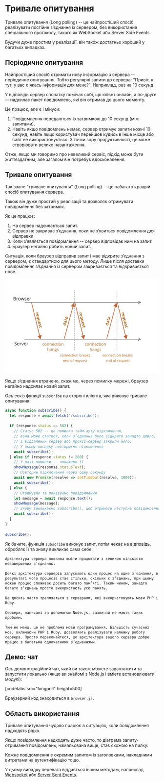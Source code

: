 # Тривале опитування

Тривале опитування (Long polling) -- це найпростіший спосіб реалізувати постійне з’єднання із сервером, без використання спеціального протоколу, такого як WebSocket або Server Side Events.

Будучи дуже простим у реалізації, він також достатньо хороший у багатьох випадках.

## Періодичне опитування

Найпростіший спосіб отримати нову інформацію з сервера -- періодичне опитування. Тобто регулярні запити до сервера: "Привіт, я тут, у вас є якась інформація для мене?". Наприклад, раз на 10 секунд.

У відповідь сервер спочатку помічає собі, що клієнт онлайн, а по-друге -- надсилає пакет повідомлень, які він отримав до цього моменту.

Це працює, але є і мінуси:
1. Повідомлення передаються із затримкою до 10 секунд (між запитами).
2. Навіть якщо повідомлень немає, сервер отримує запити кожні 10 секунд, навіть якщо користувач перейшов кудись в інше місце або сайт не використовується. З точки зору продуктивності, це може створювати велике навантаження.

Отже, якщо ми говоримо про невеликий сервіс, підхід може бути життєздатним, але загалом він потребує вдосконалення.

## Тривале опитування

Так зване "тривале опитування" (Long polling) -- це набагато кращий спосіб опитування сервера.

Також він дуже простий у реалізації та дозволяє отримувати повідомлення без затримок.

Як це працює:

1. На сервер надсилається запит.
2. Сервер не закриває з’єднання, поки не з’явиться повідомлення для відправки.
3. Коли з’являється повідомлення -- сервер відповідає ним на запит.
4. Браузер негайно робить новий запит.

Ситуація, коли браузер відправив запит і має відкрите з’єднання з сервером, є стандартною для цього методу. Лише після доставки повідомлення з’єднання із сервером закривається та відкривається нове.

![](long-polling.svg)

Якщо з’єднання втрачено, скажімо, через помилку мережі, браузер негайно надсилає новий запит.

Ось ескіз функції `subscribe` на стороні клієнта, яка виконує тривале опитування:

```js
async function subscribe() {
  let response = await fetch("/subscribe");

  if (response.status == 502) {
    // Статус 502 -- це помилка тайм-ауту підключення,
    // вона може статися, коли з’єднання було відкрито занадто довго,
    // і віддалений сервер або проксі-сервер закрили його.
    // У цьому випадку повторюємо підключення
    await subscribe();
  } else if (response.status != 200) {
    // У разі помилки -- покажемо її
    showMessage(response.statusText);
    // Повторне підключення через одну секунду
    await new Promise(resolve => setTimeout(resolve, 1000));
    await subscribe();
  } else {
    // Отримуємо та показуємо повідомлення
    let message = await response.text();
    showMessage(message);
    // Знову викликаємо subscribe(), щоб отримати наступне повідомлення
    await subscribe();
  }
}

subscribe();
```

Як бачите, функція `subscribe` виконує запит, потім чекає на відповідь, обробляє її та знову викликає сама себе.

```warn header="Сервер має підтримувати багато відкритих з’єднань"
Архітектура сервера повинна вміти працювати з великою кількістю незавершених з’єднаннь.

Деякі архітектури серверів запускають один процес на одне з’єднання, в результаті чого процесів стає стільки, скільки є з’єднань, при цьому кожен процес споживає досить багато пам’яті. Таким чином, занадто багато з’єднань просто використають усю память.

Це досить часто трапляється з серверами, які використовують мови PHP і Ruby.

Сервери, написані за допомогою Node.js, зазвичай не мають таких проблем.

Тим не менш, це не проблема мови програмування. Більшість сучасних мов, включаючи PHP і Ruby, дозволяють реалізувати належну роботу сервера. Просто переконайтеся, що архітектура вашого сервера добре працює з багатьма одночасними з’єднаннями.
```

## Демо: чат

Ось демонстраційний чат, який ви також можете завантажити та запустити локально (якщо ви знайомі з Node.js і вмієте встановлювати модулі):

[codetabs src="longpoll" height=500]

Браузерний код знаходиться в `browser.js`.

## Область використання

Тривале опитування чудово працює в ситуаціях, коли повідомлення надходять рідко.

Якщо повідомлення надходять дуже часто, то діаграма запиту-отримання повідомлень, намальована вище, стає схожою на пилку.

Кожне повідомлення є окремим запитом із заголовками, накладними витратами на аутентифікацію тощо.

У цьому випадку перевага віддається іншим методам, наприклад [Websocket](info:websocket) або [Server Sent Events](info:server-sent-events).
